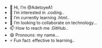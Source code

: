 - 👋 Hi, I’m @AdetoyeA1
- 👀 I’m interested in .coding..
- 🌱 I’m currently learning .html..
- 💞️ I’m looking to collaborate on technology...
- 📫 How to reach me .GitHub..
- 😄 Pronouns: my name...
- ⚡ Fun fact: effective to learning..

<!---
AdetoyeA1/AdetoyeA1 is a ✨ special ✨ repository because its `README.md` (this file) appears on your GitHub profile.
You can click the Preview link to take a look at your changes.
--->
